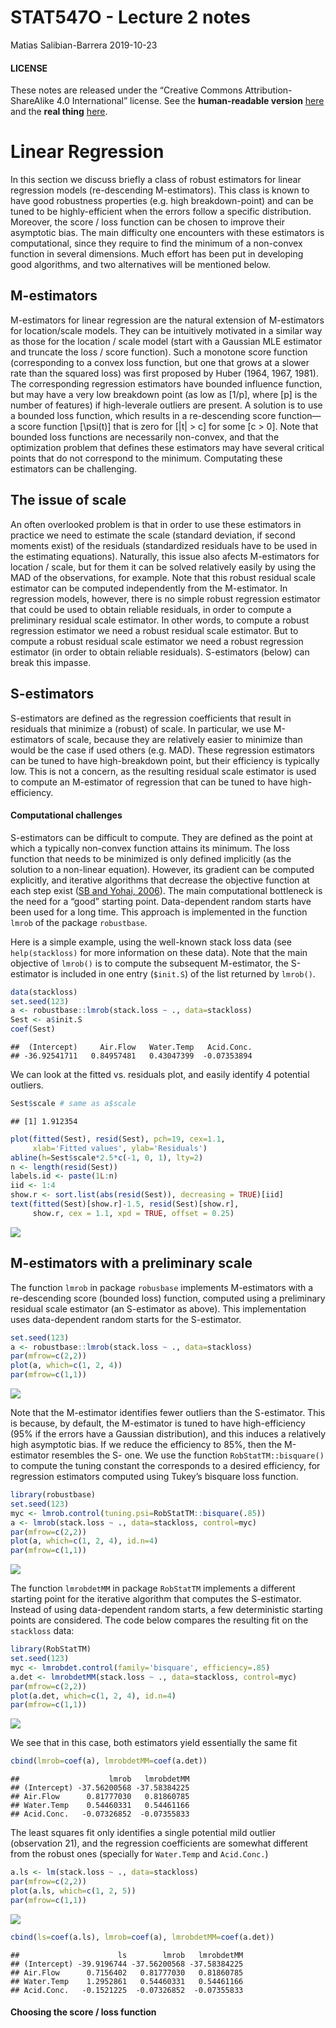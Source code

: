 STAT547O - Lecture 2 notes
================
Matias Salibian-Barrera
2019-10-23

#### LICENSE

These notes are released under the “Creative Commons
Attribution-ShareAlike 4.0 International” license. See the
**human-readable version**
[here](https://creativecommons.org/licenses/by-sa/4.0/) and the **real
thing**
[here](https://creativecommons.org/licenses/by-sa/4.0/legalcode).

# Linear Regression

In this section we discuss briefly a class of robust estimators for
linear regression models (re-descending M-estimators). This class is
known to have good robustness properties (e.g. high breakdown-point) and
can be tuned to be highly-efficient when the errors follow a specific
distribution. Moreover, the score / loss function can be chosen to
improve their asymptotic bias. The main difficulty one encounters with
these estimators is computational, since they require to find the
minimum of a non-convex function in several dimensions. Much effort has
been put in developing good algorithms, and two alternatives will be
mentioned below.

## M-estimators

M-estimators for linear regression are the natural extension of
M-estimators for location/scale models. They can be intuitively
motivated in a similar way as those for the location / scale model
(start with a Gaussian MLE estimator and truncate the loss / score
function). Such a monotone score function (corresponding to a convex
loss function, but one that grows at a slower rate than the squared
loss) was first proposed by Huber (1964, 1967, 1981). The corresponding
regression estimators have bounded influence function, but may have a
very low breakdown point (as low as \[1/p\], where \[p\] is the number
of features) if high-leverale outliers are present. A solution is to use
a bounded loss function, which results in a re-descending score
function—a score function \[\psi(t)\] that is zero for \[|t| > c\] for
some \[c > 0\]. Note that bounded loss functions are necessarily
non-convex, and that the optimization problem that defines these
estimators may have several critical points that do not correspond to
the minimum. Computating these estimators can be challenging.

## The issue of scale

An often overlooked problem is that in order to use these estimators in
practice we need to estimate the scale (standard deviation, if second
moments exist) of the residuals (standardized residuals have to be used
in the estimating equations). Naturally, this issue also afects
M-estimators for location / scale, but for them it can be solved
relatively easily by using the MAD of the observations, for example.
Note that this robust residual scale estimator can be computed
independently from the M-estimator. In regression models, however, there
is no simple robust regression estimator that could be used to obtain
reliable residuals, in order to compute a preliminary residual scale
estimator. In other words, to compute a robust regression estimator we
need a robust residual scale estimator. But to compute a robust residual
scale estimator we need a robust regression estimator (in order to
obtain reliable residuals). S-estimators (below) can break this impasse.

## S-estimators

S-estimators are defined as the regression coefficients that result in
residuals that minimize a (robust) of scale. In particular, we use
M-estimators of scale, because they are relatively easier to minimize
than would be the case if used others (e.g. MAD). These regression
estimators can be tuned to have high-breakdown point, but their
efficiency is typically low. This is not a concern, as the resulting
residual scale estimator is used to compute an M-estimator of regression
that can be tuned to have high-efficiency.

#### Computational challenges

S-estimators can be difficult to compute. They are defined as the point
at which a typically non-convex function attains its minimum. The loss
function that needs to be minimized is only defined implicitly (as the
solution to a non-linear equation). However, its gradient can be
computed explicitly, and iterative algorithms that decrease the
objective function at each step exist ([SB and
Yohai, 2006](http://dx.doi.org/10.1198/106186006X113629)). The main
computational bottleneck is the need for a “good” starting point.
Data-dependent random starts have been used for a long time. This
approach is implemented in the function `lmrob` of the package
`robustbase`.

Here is a simple example, using the well-known stack loss data (see
`help(stackloss)` for more information on these data). Note that the
main objective of `lmrob()` is to compute the subsequent M-estimator,
the S-estimator is included in one entry (`$init.S`) of the list
returned by `lmrob()`.

``` r
data(stackloss)
set.seed(123)
a <- robustbase::lmrob(stack.loss ~ ., data=stackloss)
Sest <- a$init.S
coef(Sest)
```

    ##  (Intercept)     Air.Flow   Water.Temp   Acid.Conc. 
    ## -36.92541711   0.84957481   0.43047399  -0.07353894

We can look at the fitted vs. residuals plot, and easily identify 4
potential outliers.

``` r
Sest$scale # same as a$scale
```

    ## [1] 1.912354

``` r
plot(fitted(Sest), resid(Sest), pch=19, cex=1.1, 
     xlab='Fitted values', ylab='Residuals')
abline(h=Sest$scale*2.5*c(-1, 0, 1), lty=2)
n <- length(resid(Sest))
labels.id <- paste(1L:n)
iid <- 1:4
show.r <- sort.list(abs(resid(Sest)), decreasing = TRUE)[iid]
text(fitted(Sest)[show.r]-1.5, resid(Sest)[show.r], 
     show.r, cex = 1.1, xpd = TRUE, offset = 0.25)
```

![](Lecture2_files/figure-gfm/stackloss2-1.png)<!-- -->

## M-estimators with a preliminary scale

The function `lmrob` in package `robusbase` implements M-estimators with
a re-descending score (bounded loss) function, computed using a
preliminary residual scale estimator (an S-estimator as above). This
implementation uses data-dependent random starts for the S-estimator.

``` r
set.seed(123)
a <- robustbase::lmrob(stack.loss ~ ., data=stackloss)
par(mfrow=c(2,2))
plot(a, which=c(1, 2, 4))
par(mfrow=c(1,1))
```

![](Lecture2_files/figure-gfm/stackloss3-1.png)<!-- -->

Note that the M-estimator identifies fewer outliers than the
S-estimator. This is because, by default, the M-estimator is tuned to
have high-efficiency (95% if the errors have a Gaussian distribution),
and this induces a relatively high asymptotic bias. If we reduce the
efficiency to 85%, then the M-estimator resembles the S- one. We use the
function `RobStatTM::bisquare()` to compute the tuning constant the
corresponds to a desired efficiency, for regression estimators computed
using Tukey’s bisquare loss function.

``` r
library(robustbase)
set.seed(123)
myc <- lmrob.control(tuning.psi=RobStatTM::bisquare(.85))
a <- lmrob(stack.loss ~ ., data=stackloss, control=myc)
par(mfrow=c(2,2))
plot(a, which=c(1, 2, 4), id.n=4)
par(mfrow=c(1,1))
```

![](Lecture2_files/figure-gfm/stackloss4-1.png)<!-- -->

The function `lmrobdetMM` in package `RobStatTM` implements a different
starting point for the iterative algorithm that computes the
S-estimator. Instead of using data-dependent random starts, a few
deterministic starting points are considered. The code below compares
the resulting fit on the `stackloss` data:

``` r
library(RobStatTM)
set.seed(123)
myc <- lmrobdet.control(family='bisquare', efficiency=.85)
a.det <- lmrobdetMM(stack.loss ~ ., data=stackloss, control=myc)
par(mfrow=c(2,2))
plot(a.det, which=c(1, 2, 4), id.n=4)
par(mfrow=c(1,1))
```

![](Lecture2_files/figure-gfm/stackloss5-1.png)<!-- -->

We see that in this case, both estimators yield essentially the same fit

``` r
cbind(lmrob=coef(a), lmrobdetMM=coef(a.det))
```

    ##                    lmrob   lmrobdetMM
    ## (Intercept) -37.56200568 -37.58384225
    ## Air.Flow      0.81777030   0.81860785
    ## Water.Temp    0.54460331   0.54461166
    ## Acid.Conc.   -0.07326852  -0.07355833

The least squares fit only identifies a single potential mild outlier
(observation 21), and the regression coefficients are somewhat different
from the robust ones (specially for `Water.Temp` and `Acid.Conc.`)

``` r
a.ls <- lm(stack.loss ~ ., data=stackloss)
par(mfrow=c(2,2))
plot(a.ls, which=c(1, 2, 5))
par(mfrow=c(1,1))
```

![](Lecture2_files/figure-gfm/stackloss.ls-1.png)<!-- -->

``` r
cbind(ls=coef(a.ls), lmrob=coef(a), lmrobdetMM=coef(a.det))
```

    ##                      ls        lmrob   lmrobdetMM
    ## (Intercept) -39.9196744 -37.56200568 -37.58384225
    ## Air.Flow      0.7156402   0.81777030   0.81860785
    ## Water.Temp    1.2952861   0.54460331   0.54461166
    ## Acid.Conc.   -0.1521225  -0.07326852  -0.07355833

#### Choosing the score / loss function
